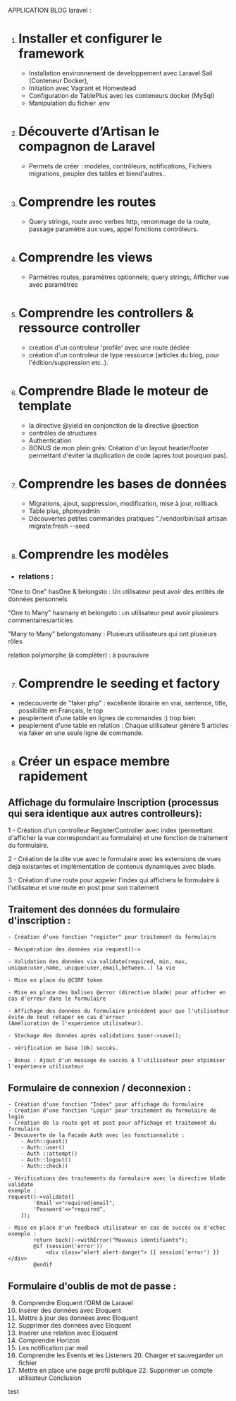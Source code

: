 APPLICATION BLOG laravel : 
1. # Installer et configurer le framework
    - Installation environnement de developpement avec Laravel Sail  (Conteneur Docker),
    - Initiation avec Vagrant et Homestead
    - Configuration de TablePlus avec les conteneurs docker (MySql)
    - Manipulation du fichier .env

3. # Découverte d’Artisan le compagnon de Laravel
    - Permets de créer :
    modèles, contrôleurs, notifications, Fichiers migrations, peupler des tables et biend'autres..

4. # Comprendre les routes
    - Query strings, route avec verbes http, renommage de la route, passage paramètre aux vues, appel fonctions contrôleurs.

5. # Comprendre les views
    - Parmètres routes, paramètres optionnels; query strings, Afficher vue avec paramètres

6. # Comprendre les controllers & ressource controller
    - création d'un controleur 'profile' avec une route dédiée
    - création d'un controleur de type ressource (articles du blog, pour l'édition/suppression etc..).

7. # Comprendre Blade le moteur de template
    - la directive @yield en conjonction de la directive @section
    - contrôles de structures
    - Authentication
    - BONUS de mon plein grés: Création d'un layout header/footer permettant d'éviter la duplication de code (apres tout pourquoi pas).

8. # Comprendre les bases de données
    - Migrations, ajout, suppression, modification, mise à jour, rollback
    - Table plus, phpmyadmin
    - Découvertes petites commandes pratiques "./vendor/bin/sail artisan migrate:fresh --seed

9. # Comprendre les modèles

- ### relations :
"One to One" hasOne & belongsto : Un utilisateur peut avoir des entités de données personnels

"One to Many" hasmany et belongsto : un utilisateur peut avoir plusieurs commentaires/articles

"Many to Many" belongstomany : Plusieurs utilisateurs qui ont plusieurs rôles

relation polymorphe (à complèter) : à poursuivre

7. # Comprendre le seeding et factory

- redecouverte de "faker php" : excellente librairie en vrai, sentence, title, possibilité en Français, le top
- peuplement d'une table en lignes de commandes :) trop bien
- peuplement d'une table en relation : Chaque utilisateur génére 5 articles via faker en une seule ligne de commande.

8. #  Créer un espace membre rapidement

## Affichage du formulaire Inscription (processus qui sera identique aux autres controlleurs): 

1 - Création d'un controlleur RegisterController avec index (permettant d'afficher la vue correspondant au formulaire) et une fonction de traitement du formulaire.

2 - Création de la dite vue avec le formulaire avec les extensions de vues dejà existantes et implèmentation de contenus dynamiques avec blade.

3 - Création d'une route pour appeler l'index qui affichera le formulaire à l'utilisateur et une route en post pour son traitement

## Traitement des données du formulaire d'inscription  : 

    - Création d'une fonction "register" pour traitement du formulaire

    - Récupération des données via request()->

    - Validation des données via validate(required, min, max, unique:user,name, unique:user,email,between..) la vie

    - Mise en place du @CSRF token

    - Mise en place des balises @error (directive blade) pour afficher en cas d'erreur dans le formulaire

    - Affichage des données du formulaire précédent pour que l'utilisateur évite de tout retaper en cas d'erreur
    (Amélioration de l'expérience utilisateur).

    - Stockage des données aprés validations $user->save();

    - vérification en base (Ok) succès.

    - Bonus : Ajout d'un message de succès à l'utilisateur pour otpimiser l'expérience utilisateur

## Formulaire de connexion / deconnexion  : 

    - Création d'une fonction "Index" pour affichage du formulaire
    - Création d'une fonction "Login" pour traitement du formulaire de login
    - Création de la route get et post pour affichage et traitement du formulaire
    - Découverte de la Facade Auth avec les fonctionnalité :
        - Auth::guest()
        - Auth::user()
        - Auth ::attempt()
        - Auth::logout()
        - Auth::check()

    - Vérifications des traitements du formulaire avec la directive blade validate       
    exemple : 
    request()->validate([
            'Email'=>"required|email",
            'Password'=>"required",
        ]);

    - Mise en place d'un feedback utilisateur en cas de succès ou d'echec
    exemple : 
            return back()->withError("Mauvais identifiants");
            @if (session('error'))
                <div class="alert alert-danger"> {{ session('error') }}  </div>
            @endif
            
## Formulaire d'oublis de mot de passe  : 

9. Comprendre Eloquent l’ORM de Laravel
10. Insérer des données avec Eloquent
14. Mettre à jour des données avec Eloquent
15. Supprimer des données avec Eloquent
16. Insérer une relation avec Eloquent
17. Comprendre Horizon
18. Les notification par mail
19. Comprendre les Events et les Listeners 20. Charger et sauvegarder un fichier
21. Mettre en place une page profil publique 22. Supprimer un compte utilisateur Conclusion

test